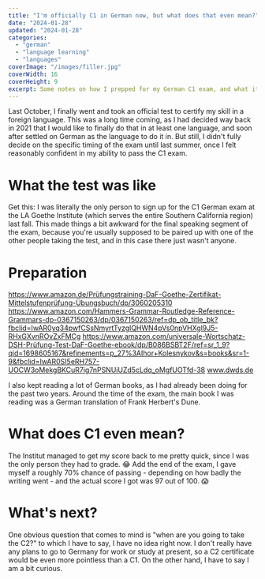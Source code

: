 ```yaml
---
title: "I'm officially C1 in German now, but what does that even mean?"
date: "2024-01-28"
updated: "2024-01-28"
categories: 
  - "german"
  - "language learning"
  - "languages"
coverImage: "/images/filler.jpg"
coverWidth: 16
coverHeight: 9
excerpt: Some notes on how I prepped for my German C1 exam, and what it means for my overall language learning situation.
---
```


Last October, I finally went and took an official test to certify my skill in a foreign language. This was a long time coming, as I had decided way back in 2021 that I would like to finally do that in at least one language, and soon after settled on German as the language to do it in. But still, I didn't fully decide on the specific timing of the exam until last summer, once I felt reasonably confident in my ability to pass the C1 exam. 

# What the test was like

Get this: I was literally the only person to sign up for the C1 German exam at the LA Goethe Institute (which serves the entire Southern California region) last fall. This made things a bit awkward for the final speaking segment of the exam, because you're usually supposed to be paired up with one of the other people taking the test, and in this case there just wasn't anyone.

# Preparation
https://www.amazon.de/Prüfungstraining-DaF-Goethe-Zertifikat-Mittelstufenprüfung-Übungsbuch/dp/3060205310
https://www.amazon.com/Hammers-Grammar-Routledge-Reference-Grammars-dp-0367150263/dp/0367150263/ref=dp_ob_title_bk?fbclid=IwAR0yq34pwfCSsNmyrtTyzglQHWN4pVs0npVHXgl9J5-RHxGXvnROvZxFMCg
https://www.amazon.com/universale-Wortschatz-DSH-Prüfung-Test-DaF-Goethe-ebook/dp/B086BSBT2F/ref=sr_1_9?qid=1698605167&refinements=p_27%3AIhor+Kolesnykov&s=books&sr=1-9&fbclid=IwAR0SI5eRH757-UOCW3oMekgBKCuR7ig7nPSNUiUZd5cLdq_oMgfUOTfd-38
www.dwds.de

I also kept reading a lot of German books, as I had already been doing for the past two years. Around the time of the exam, the main book I was reading was a German translation of Frank Herbert's Dune.

# What does C1 even mean?

The Institut managed to get my score back to me pretty quick, since I was the only person they had to grade. 😂 Add the end of the exam, I gave myself a roughly 70% chance of passing - depending on how badly the writing went - and the actual score I got was 97 out of 100. 😱

# What's next?

One obvious question that comes to mind is "when are you going to take the C2?" to which I have to say, I have no idea right now. I don't really have any plans to go to Germany for work or study at present, so a C2 certificate would be even more pointless than a C1. On the other hand, I have to say I am a bit curious.